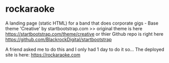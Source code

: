 # rockaraoke
A landing page (static HTML) for a band that does corporate gigs - Base theme 'Creative' by startbootstrap.com >> original theme is here https://startbootstrap.com/theme/creative or thier Github repo is right here https://github.com/BlackrockDigital/startbootstrap

A friend asked me to do this and I only had 1 day to do it so...
The deployed site is here: https://rockaraoke.com

